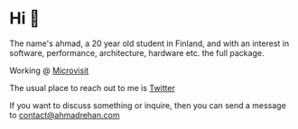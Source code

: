 # Hi 👋

The name's ahmad, a 20 year old student in Finland, and with an interest in software, performance, architecture, hardware etc. the full package.

Working @ [Microvisit](https://microvisit.com)

The usual place to reach out to me is [Twitter](https://twitter.com/0x00ahmad)

If you want to discuss something or inquire, then you can send a message to contact@ahmadrehan.com

<!-- This is a comment... yes -->
